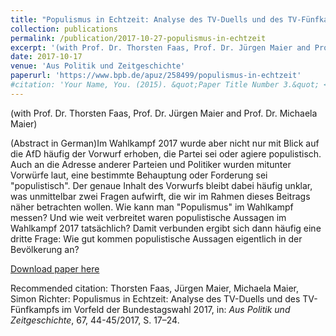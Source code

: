 ```yaml
---
title: "Populismus in Echtzeit: Analyse des TV-Duells und des TV-Fünfkampfs im Vorfeld der Bundestagswahl 2017"
collection: publications
permalink: /publication/2017-10-27-populismus-in-echtzeit
excerpt: '(with Prof. Dr. Thorsten Faas, Prof. Dr. Jürgen Maier and Prof. Dr. Michaela Maier) How to measure the degree of "populism" in an election campaign? How much populism was there in the German national Election 2017? Do voters actually like populist appeals?'
date: 2017-10-17
venue: 'Aus Politik und Zeitgeschichte'
paperurl: 'https://www.bpb.de/apuz/258499/populismus-in-echtzeit'
#citation: 'Your Name, You. (2015). &quot;Paper Title Number 3.&quot; <i>Journal 1</i>. 1(3).'
---
```

(with Prof. Dr. Thorsten Faas, Prof. Dr. Jürgen Maier and Prof. Dr. Michaela Maier) 

(Abstract in German)Im Wahlkampf 2017 wurde aber nicht nur mit Blick auf die AfD häufig der Vorwurf erhoben, die Partei sei oder agiere populistisch. Auch an die Adresse anderer Parteien und Politiker wurden mitunter Vorwürfe laut, eine bestimmte Behauptung oder Forderung sei "populistisch". Der genaue Inhalt des Vorwurfs bleibt dabei häufig unklar, was unmittelbar zwei Fragen aufwirft, die wir im Rahmen dieses Beitrags näher betrachten wollen. Wie kann man "Populismus" im Wahlkampf messen? Und wie weit verbreitet waren populistische Aussagen im Wahlkampf 2017 tatsächlich? Damit verbunden ergibt sich dann häufig eine dritte Frage: Wie gut kommen populistische Aussagen eigentlich in der Bevölkerung an?

[Download paper here](https://www.bpb.de/apuz/258499/populismus-in-echtzeit)

Recommended citation: Thorsten Faas, Jürgen Maier, Michaela Maier, Simon Richter: Populismus in Echtzeit: Analyse des TV-Duells und des TV-Fünfkampfs im Vorfeld der Bundestagswahl 2017, in: <i>Aus Politik und Zeitgeschichte</i>, 67, 44-45/2017, S. 17–24.
